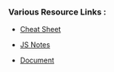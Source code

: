 ###  Various Resource Links :

- [Cheat Sheet](https://github.com/jasonbaciulis/javascript-understanding-the-weird-parts)

- [JS Notes](https://aaronrosario.com/jsnotes/index.html)

- [Document](https://brianway.github.io/2017/05/04/Learning-Notes-Understanding-the-Weird-Parts-of-JavaScript/)
